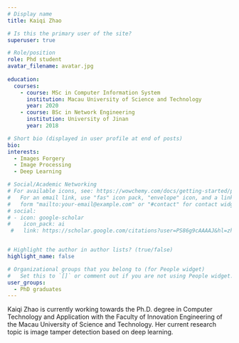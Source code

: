 ```yaml
---
# Display name
title: Kaiqi Zhao

# Is this the primary user of the site?
superuser: true

# Role/position
role: Phd student
avatar_filename: avatar.jpg
  
education:
  courses:
    - course: MSc in Computer Information System
      institution: Macau University of Science and Technology
      year: 2020
    - course: BSc in Network Engineering
      institution: University of Jinan
      year: 2018

# Short bio (displayed in user profile at end of posts)
bio:
interests:
  - Images Forgery
  - Image Processing
  - Deep Learning

# Social/Academic Networking
# For available icons, see: https://wowchemy.com/docs/getting-started/page-builder/#icons
#   For an email link, use "fas" icon pack, "envelope" icon, and a link in the
#   form "mailto:your-email@example.com" or "#contact" for contact widget.
# social:
# - icon: google-scholar
#    icon_pack: ai
 #   link: https://scholar.google.com/citations?user=PS86g9cAAAAJ&hl=zh-CN


# Highlight the author in author lists? (true/false)
highlight_name: false

# Organizational groups that you belong to (for People widget)
#   Set this to `[]` or comment out if you are not using People widget.
user_groups:
  - PhD graduates
---
```

Kaiqi Zhao is currently working towards the Ph.D. degree in Computer Technology and Application with the Faculty of Innovation Engineering of the Macau University of Science and Technology. Her current research topic is image tamper detection based on deep learning.
